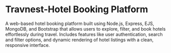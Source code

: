 # Travnest-Hotel Booking Platform
A web-based hotel booking platform built using Node.js, Express, EJS, MongoDB, and Bootstrap that allows users to explore, filter, and book hotels effortlessly during travel. Includes features like user authentication, search and filter options, and dynamic rendering of hotel listings with a clean, responsive interface.
